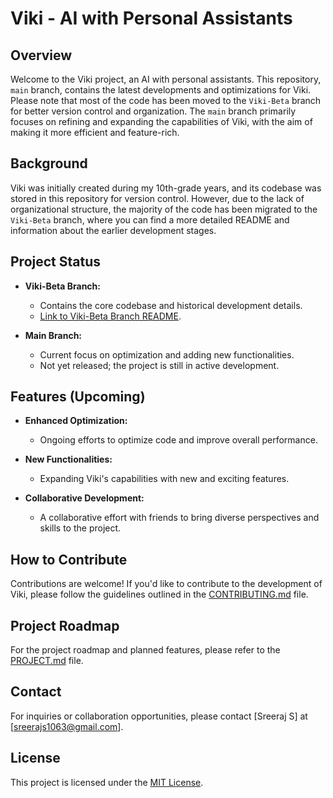 # Viki - AI with Personal Assistants

## Overview

Welcome to the Viki project, an AI with personal assistants. This repository, `main` branch, contains the latest developments and optimizations for Viki. Please note that most of the code has been moved to the `Viki-Beta` branch for better version control and organization. The `main` branch primarily focuses on refining and expanding the capabilities of Viki, with the aim of making it more efficient and feature-rich.

## Background

Viki was initially created during my 10th-grade years, and its codebase was stored in this repository for version control. However, due to the lack of organizational structure, the majority of the code has been migrated to the `Viki-Beta` branch, where you can find a more detailed README and information about the earlier development stages.

## Project Status

- **Viki-Beta Branch:**
  - Contains the core codebase and historical development details.
  - [Link to Viki-Beta Branch README](https://github.com/Sreeraj-S/Viki/blob/Viki-beta/README.md).

- **Main Branch:**
  - Current focus on optimization and adding new functionalities.
  - Not yet released; the project is still in active development.

## Features (Upcoming)

- **Enhanced Optimization:**
  - Ongoing efforts to optimize code and improve overall performance.

- **New Functionalities:**
  - Expanding Viki's capabilities with new and exciting features.

- **Collaborative Development:**
  - A collaborative effort with friends to bring diverse perspectives and skills to the project.

## How to Contribute

Contributions are welcome! If you'd like to contribute to the development of Viki, please follow the guidelines outlined in the [CONTRIBUTING.md](CONTRIBUTING.md) file.

## Project Roadmap

For the project roadmap and planned features, please refer to the [PROJECT.md](PROJECT.md) file.

## Contact

For inquiries or collaboration opportunities, please contact [Sreeraj S] at [sreerajs1063@gmail.com].

## License

This project is licensed under the [MIT License](LICENSE).
